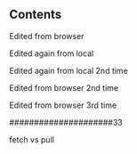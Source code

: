 ## Contents

Edited from browser

Edited again from local

Edited again from local 2nd time

Edited from browser 2nd time

Edited from browser 3rd time



#####################33

fetch vs pull


